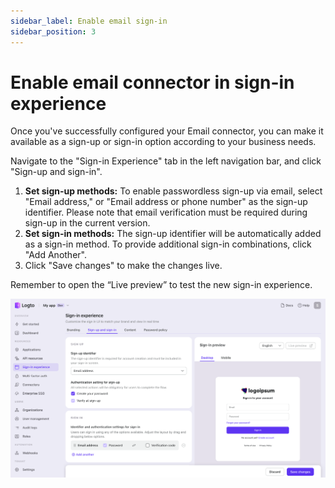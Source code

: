 ```yaml
---
sidebar_label: Enable email sign-in
sidebar_position: 3
---
```


# Enable email connector in sign-in experience

Once you've successfully configured your Email connector, you can make it available as a sign-up or sign-in option according to your business needs.

Navigate to the "Sign-in Experience" tab in the left navigation bar, and click "Sign-up and sign-in".

1. **Set sign-up methods:** To enable passwordless sign-up via email, select "Email address," or "Email address or phone number" as the sign-up identifier. Please note that email verification must be required during sign-up in the current version.
2. **Set sign-in methods:** The sign-up identifier will be automatically added as a sign-in method. To provide additional sign-in combinations, click "Add Another".
3. Click "Save changes" to make the changes live.

Remember to open the “Live preview” to test the new sign-in experience.

![SIE enable email or SMS connector](../assets/passwordless-sie-enable-email-connector.png)

